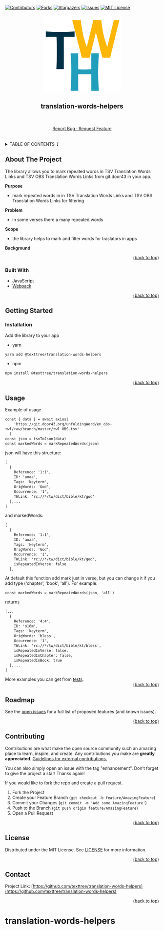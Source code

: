 <div id="top"></div>

[![Contributors](https://img.shields.io/github/contributors/texttree/translation-words-helpers.svg?style=for-the-badge)](https://github.com/texttree/translation-words-helpers/graphs/contributors)
[![Forks](https://img.shields.io/github/forks/texttree/translation-words-helpers.svg?style=for-the-badge)](https://github.com/texttree/translation-words-helpers/network/members)
[![Stargazers](https://img.shields.io/github/stars/texttree/translation-words-helpers.svg?style=for-the-badge)](https://github.com/texttree/translation-words-helpers/stargazers)
[![Issues](https://img.shields.io/github/issues/texttree/translation-words-helpers.svg?style=for-the-badge)](https://github.com/texttree/translation-words-helpers/issues)
[![MIT License](https://img.shields.io/github/license/texttree/translation-words-helpers.svg?style=for-the-badge)](https://github.com/texttree/translation-words-helpers/blob/master/LICENSE)

<div align="center">
  <a href="https://github.com/texttree/translation-words-helpers">
    <img src="images/logo.png" alt="Logo" width="256" height="256">
  </a>
</div>

<h2><div align="center">translation-words-helpers</div></h2>
<br />

<br />
<center>
  <a href="https://github.com/texttree/translation-words-helpers/issues">Report Bug · </a>
  <a href="https://github.com/texttree/translation-words-helpers/issues">Request Feature</a>
</center>

<br />
<br />
<details>
  <summary>TABLE OF CONTENTS ↧</summary>
  <ul>
    <li>
      <a href="#about-the-project">About The Project</a>
      <ul>
        <li><a href="#built-with">Built With</a></li>
      </ul>
    </li>
    <li>
      <a href="#getting-started">Getting Started</a>
      <ul>
        <li><a href="#installation">Installation</a></li>
      </ul>
    </li>
    <li><a href="#usage">Usage</a></li>
    <li><a href="#roadmap">Roadmap</a></li>
    <li><a href="#contributing">Contributing</a></li>
    <li><a href="#license">License</a></li>
    <li><a href="#contact">Contact</a></li>
  </ul>
</details>

<!-- ABOUT THE PROJECT -->

## About The Project

The library allows you to mark repeated words in TSV Translation Words Links and TSV OBS Translation Words Links from git.door43 in your app.

**Purpose**
- mark repeated words in in TSV Translation Words Links and TSV OBS Translation Words Links for filtering

**Problem**
- in some verses there a many repeated words

**Scope**
- the library helps to mark and filter words for traslators in apps

**Background**


<a style="text-align: right; display: block" href="#top">(back to top)</a>

### Built With

- JavaScript
- [Webpack](https://webpack.js.org/)

<a style="text-align: right; display: block" href="#top">(back to top)</a>

<!-- GETTING STARTED -->

## Getting Started

### Installation

Add the library to your app

- yarn

```bash
yarn add @texttree/translation-words-helpers
```

- npm

```bash
npm install @texttree/translation-words-helpers
```

<a style="text-align: right; display: block" href="#top">(back to top)</a>

<!-- USAGE EXAMPLES -->

## Usage

Example of usage

```
const { data } = await axios(
    'https://git.door43.org/unfoldingWord/en_obs-twl/raw/branch/master/twl_OBS.tsv'
  )
const json = tsvToJson(data)
const markedWords = markRepeatedWords(json)
```
json will have this structure:

```
[
  {
    Reference: '1:1',
    ID: 'aoaa',
    Tags: 'keyterm',
    OrigWords: 'God',
    Occurrence: '1',
    TWLink: 'rc://*/tw/dict/bible/kt/god'
  },...
]
```
and markedWords:

```
[
  {
    Reference: '1:1',
    ID: 'aoaa',
    Tags: 'keyterm',
    OrigWords: 'God',
    Occurrence: '1',
    TWLink: 'rc://*/tw/dict/bible/kt/god',
    isRepeatedInVerse: false
  },
```
At default this function add mark just in verse, but you can change it if you add type ('chapter', 'book', 'all').
For example:
```
const markedWords = markRepeatedWords(json, 'all')
```
returns
```
[...
  {
    Reference: '4:4',
    ID: 'o16m',
    Tags: 'keyterm',
    OrigWords: 'bless',
    Occurrence: '1',
    TWLink: 'rc://*/tw/dict/bible/kt/bless',
    isRepeatedInVerse: false,
    isRepeatedInChapter: false,
    isRepeatedInBook: true
  },...
]
```
More examples you can get from [tests](https://github.com/texttree/translation-words-helpers/tree/master/__tests__).
<a style="text-align: right; display: block" href="#top">(back to top)</a>

<!-- ROADMAP -->

## Roadmap

See the [open issues](https://github.com/texttree/translation-words-helpers/issues) for a full list of proposed features (and known issues).

<a style="text-align: right; display: block" href="#top">(back to top)</a>

<!-- CONTRIBUTING -->

## Contributing

Contributions are what make the open source community such an amazing place to learn, inspire, and create. Any contributions you make are **greatly appreciated**. [Guidelines for external contributions.](https://forum.door43.org)

You can also simply open an issue with the tag "enhancement".
Don't forget to give the project a star! Thanks again!

If you would like to fork the repo and create a pull request.

1. Fork the Project
2. Create your Feature Branch (`git checkout -b feature/AmazingFeature`)
3. Commit your Changes (`git commit -m 'Add some AmazingFeature'`)
4. Push to the Branch (`git push origin feature/AmazingFeature`)
5. Open a Pull Request

<a style="text-align: right; display: block" href="#top">(back to top)</a>

<!-- LICENSE -->

## License

Distributed under the MIT License. See [LICENSE](https://github.com/texttree/translation-words-helpers/blob/master/LICENSE) for more information.

<a style="text-align: right; display: block" href="#top">(back to top)</a>

<!-- CONTACT -->

## Contact

Project Link: [https://github.com/texttree/translation-words-helpers](https://github.com/texttree/translation-words-helpers)

<a style="text-align: right; display: block" href="#top">(back to top)</a>
# translation-words-helpers
